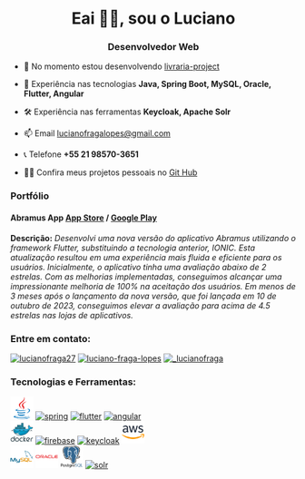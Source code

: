 <h1 align="center">Eai 🤙🏽, sou o Luciano</h1>
<h3 align="center">Desenvolvedor Web</h3>

- 🔭 No momento estou desenvolvendo [livraria-project](https://github.com/LucianoFraga27/livraria-project)

- 🌱 Experiência nas tecnologias **Java, Spring Boot, MySQL, Oracle, Flutter, Angular**

- 🛠 Experiência nas ferramentas **Keycloak, Apache Solr**

- 📫 Email [lucianofragalopes@gmail.com](lucianofragalopes@gmail.com)

- 📞 Telefone **+55 21 98570-3651**

- 👨‍💻 Confira meus projetos pessoais no [Git Hub](https://github.com/LucianoFraga27)

### Portfólio

#### Abramus App [App Store](https://apps.apple.com/br/app/abramus/id1496863826) / [Google Play](https://play.google.com/store/apps/details?id=io.ionic.abramus)

**Descrição:** _Desenvolvi uma nova versão do aplicativo Abramus utilizando o framework Flutter, substituindo a tecnologia anterior, IONIC. Esta atualização resultou em uma experiência mais fluida e eficiente para os usuários. Inicialmente, o aplicativo tinha uma avaliação abaixo de 2 estrelas. Com as melhorias implementadas, conseguimos alcançar uma impressionante melhoria de 100% na aceitação dos usuários. Em menos de 3 meses após o lançamento da nova versão, que foi lançada em 10 de outubro de 2023, conseguimos elevar a avaliação para acima de 4.5 estrelas nas lojas de aplicativos._

<h3 align="left">Entre em contato:</h3>
<p align="left">
<a href="https://twitter.com/lucianofraga27" target="_blank" rel="noreferrer"><img src="https://raw.githubusercontent.com/rahuldkjain/github-profile-readme-generator/master/src/images/icons/Social/twitter.svg" alt="lucianofraga27" height="30" width="40" /></a>
<a href="https://linkedin.com/in/luciano-fraga-lopes" target="_blank" rel="noreferrer"><img src="https://raw.githubusercontent.com/rahuldkjain/github-profile-readme-generator/master/src/images/icons/Social/linked-in-alt.svg" alt="luciano-fraga-lopes" height="30" width="40" /></a>
<a href="https://instagram.com/_lucianofraga" target="_blank" rel="noreferrer"><img src="https://raw.githubusercontent.com/rahuldkjain/github-profile-readme-generator/master/src/images/icons/Social/instagram.svg" alt="_lucianofraga" height="30" width="40" /></a>
</p>

<h3 align="left">Tecnologias e Ferramentas:</h3>
<p align="left">
<a href="https://www.java.com" target="_blank" rel="noreferrer"><img src="https://raw.githubusercontent.com/devicons/devicon/master/icons/java/java-original.svg" alt="java" width="40" height="40"/></a>
<a href="https://spring.io/" target="_blank" rel="noreferrer"><img src="https://www.vectorlogo.zone/logos/springio/springio-icon.svg" alt="spring" width="40" height="40"/></a>
<a href="https://flutter.dev" target="_blank" rel="noreferrer"><img src="https://www.vectorlogo.zone/logos/flutterio/flutterio-icon.svg" alt="flutter" width="40" height="40"/></a>
<a href="https://angular.io" target="_blank" rel="noreferrer"><img src="https://angular.io/assets/images/logos/angular/angular.svg" alt="angular" width="40" height="40"/></a>
<br>
<a href="https://www.docker.com/" target="_blank" rel="noreferrer"><img src="https://raw.githubusercontent.com/devicons/devicon/master/icons/docker/docker-original-wordmark.svg" alt="docker" width="40" height="40"/></a>
<a href="https://firebase.google.com/" target="_blank" rel="noreferrer"><img src="https://www.vectorlogo.zone/logos/firebase/firebase-icon.svg" alt="firebase" width="40" height="40"/></a>
<a href="https://www.keycloak.org/" target="_blank" rel="noreferrer"><img src="https://repository-images.githubusercontent.com/285686362/18b9ec00-daf2-11ea-8f6f-4d5aeb309e63" alt="keycloak" width="40" height="40"/></a>
<a href="https://aws.amazon.com" target="_blank" rel="noreferrer"><img src="https://raw.githubusercontent.com/devicons/devicon/master/icons/amazonwebservices/amazonwebservices-original-wordmark.svg" alt="aws" width="40" height="40"/></a>
<br>
<a href="https://www.mysql.com/" target="_blank" rel="noreferrer"><img src="https://raw.githubusercontent.com/devicons/devicon/master/icons/mysql/mysql-original-wordmark.svg" alt="mysql" width="40" height="40"/></a>
<a href="https://www.oracle.com/" target="_blank" rel="noreferrer"><img src="https://raw.githubusercontent.com/devicons/devicon/master/icons/oracle/oracle-original.svg" alt="oracle" width="40" height="40"/></a>
<a href="https://www.postgresql.org" target="_blank" rel="noreferrer"><img src="https://raw.githubusercontent.com/devicons/devicon/master/icons/postgresql/postgresql-original-wordmark.svg" alt="postgresql" width="40" height="40"/></a>
<a href="https://solr.apache.org/" target="_blank" rel="noreferrer"><img src="https://www.svgrepo.com/show/354363/solr.svg" alt="solr" width="40" height="40"/></a>
</p>


